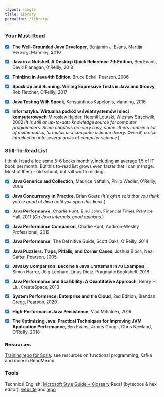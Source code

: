 ```yaml
---
layout: single
title: Library
permalink: /library/
---
```


### Your Must-Read

- [x] **The Well-Grounded Java Developer**, Benjamin J. Evans, Martijn Verburg, Manning, 2010

- [x] **Java in a Nutshell. A Desktop Quick Reference 7th Edition**, Ben Evans, David Flanagan, O'Reilly, 2018

- [x] **Thinking in Java 4th Edition**, Bruce Eckel, Pearson, 2006

- [x] **Spock Up and Running. Writing Expressive Tests in Java and Groovy**, Rob Fletcher, O'Reilly, 2017

- [x] **Java Testing With Spock**, Konstantinos Kapelonis, Manning, 2016

- [x] **Informatyka. Wirtualna podróż w świat systemów i sieci komputerowych**, Mirosław Hajder, Heorhii Loutski, Wiesław Stręciwilk, 2002 (*It is still an up-to-date knowledge source for computer programmers.
  Some chapters are very easy, some others contain a lot of mathematics, formulas and computer science theory.
  Overall, a nice introduction into several areas of computer science.*)


### Still-To-Read List

I think I read a lot: some 5-6 books monthly, including an average 1,5 of IT book per month.
But this to-read list grows even faster that I can manage.
Most of them - old school, but still worth reading.

- [x] **Java Generics and Collection**, Maurice Naftalin, Philip Wadler, O'Reilly, 2006

- [x] **Java Concurrency in Practice**, Brian Goetz (*It's often said that you think you're good at Java until you open this book.*)

- [x] **Java Performance**, Charlie Hunt, Binu John, Financial Times Prentice Hall, 2011 (*On Java internals, good opinions.*)

- [x] **Java Performance Companion**, Charlie Hunt, Addison-Wesley Professional, 2016

- [x] **Java Performance**, The Definitive Guide, Scott Oaks, O'Reilly, 2014

- [x] **Java Puzzlers: Traps, Pitfalls, and Corner Cases**, Joshua Bloch, Neal Gafter, Pearson, 2005

- [x] **Java By Comparison: Become a Java Craftsman in 70 Examples**, Simon Harrer, Jörg Lenhard, Linus Dietz, Pragmatic
  Bookshelf, 2018

- [x] **Java Performance and Scalability: A Quantitative Approach**, Henry H. Liu, CreateSpace, 2013

- [x] **System Performance: Enterprise and the Cloud**, 2nd Edition, Brendan Gregg, Pearson, 2020

- [x] **High-Performance Java Persistence**, Vlad Mihalcea, 2016

- [x] **The Optimizing Java: Practical Techniques for Improving JVM Application Performance**, Ben Evans, James Gough,
  Chris Newland, O'Reilly, 2018

### Resources

[Training repo for Scala](https://github.com/mzacki/scala-precision): see resources on functional programming, Kafka and more in ReadMe.md

### Tools

Technical English: [Microsoft Style Guide + Glossary](https://learn.microsoft.com/en-us/style-guide/welcome/)
Recaf (bytecode & hex editor): [website](https://www.coley.software/Recaf-documentation/setup-get.html) and [repo](https://github.com/Col-E/Recaf)
